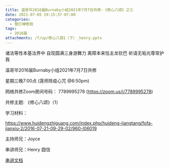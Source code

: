 ```yaml
---
title: 温哥华2016届Burnaby小组2021年7月7日共修-《修心八颂》之三
date: 2021-07-05 19:15:37-07:00
categories:
  - 慧灯禅修班
tags:
  - 2016届
attachments: /f/up/修心八頌1（下）_henry.pptx
---
```

诸法等性本基法界中 自现圆满三身游舞力 离障本来怙主龙钦巴 祈请无垢光尊常护我

温哥华2016届Burnaby小组2021年7月7日共修 

星期三晚7:00点 (莲师除疫心咒 @6:50pm)

网络共修Zoom房间号码： 7789995278 (<https://zoom.us/j/7789995278>)

共修主题: 《修心八颂》（1）

学习材料：

<https://www.huidengzhiguang.com/index.php/huideng-jiangtang/fofa-jianxiu-2/2016-07-21-09-29-02/960-l06019>


主持师兄：Joyce 

串讲师兄：Henry 圆信

[串讲文档](https://hdvblob.blob.core.windows.net/hdv/f/up/修心八頌1（下）_henry.pptx)